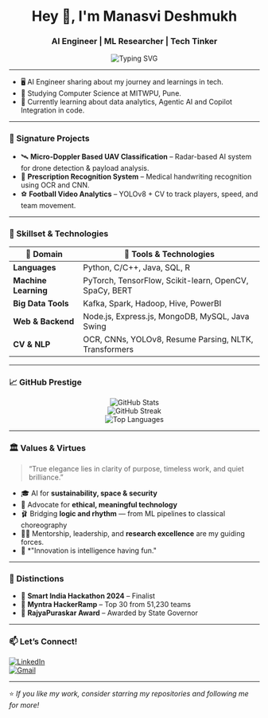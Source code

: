 <h1 align="center">Hey 👋, I'm Manasvi Deshmukh</h1>
<h3 align="center">AI Engineer | ML Researcher | Tech Tinker </h3>

<p align="center">
  <img src="https://readme-typing-svg.demolab.com?font=Fira+Code&weight=500&size=24&pause=1000&center=true&vCenter=true&width=700&lines=Crafting+Tech+that+Matters.;AI-driven+Solutions+for+Impact.;Coding+Innovation+Into+Reality." alt="Typing SVG" />
</p>

---
- 🖥 AI Engineer sharing about my journey and learnings in tech.
- 🏫 Studying Computer Science at MITWPU, Pune.
- 💭 Currently learning about data analytics, Agentic AI and Copilot Integration in code.
  
---

### 🔭 Signature Projects
- 🛰 **Micro-Doppler Based UAV Classification** – Radar-based AI system for drone detection & payload analysis.
- 🧾 **Prescription Recognition System** – Medical handwriting recognition using OCR and CNN.
- ⚽ **Football Video Analytics** – YOLOv8 + CV to track players, speed, and team movement.

---

### 🧠 Skillset & Technologies

| 💼 Domain         | 🔧 Tools & Technologies |
|----------------------|-------------------------|
| **Languages**         | Python, C/C++, Java, SQL, R |
| **Machine Learning**  | PyTorch, TensorFlow, Scikit-learn, OpenCV, SpaCy, BERT |
| **Big Data Tools**    | Kafka, Spark, Hadoop, Hive, PowerBI |
| **Web & Backend**     | Node.js, Express.js, MongoDB, MySQL, Java Swing |
| **CV & NLP**          | OCR, CNNs, YOLOv8, Resume Parsing, NLTK, Transformers |

---

### 📈 GitHub Prestige

<p align="center">
  <img src="https://github-readme-stats.vercel.app/api?username=ManasviSDeshmukh&show_icons=true&theme=tokyonight&hide_border=true&rank_icon=github" alt="GitHub Stats" />
  <br>
  <img src="https://github-readme-streak-stats.herokuapp.com?user=ManasviSDeshmukh&theme=tokyonight&hide_border=true" alt="GitHub Streak" />
  <br>
  <img src="https://github-readme-stats.vercel.app/api/top-langs/?username=ManasviSDeshmukh&layout=compact&theme=tokyonight&hide_border=true&langs_count=10" alt="Top Languages" />
</p>

---

### 🏛 Values & Virtues

> “True elegance lies in clarity of purpose, timeless work, and quiet brilliance.”

- 🎓 AI for **sustainability, space & security**
- 🧠 Advocate for **ethical, meaningful technology**
- 🩰 Bridging **logic and rhythm** — from ML pipelines to classical choreography
- 👩‍🏫 Mentorship, leadership, and **research excellence** are my guiding forces.
- 🎯 *"Innovation is intelligence having fun."
---

### 🏅 Distinctions

- 🧠 **Smart India Hackathon 2024** – Finalist
- 👗 **Myntra HackerRamp** – Top 30 from 51,230 teams
- 🏅 **RajyaPuraskar Award** – Awarded by State Governor

---

### 📫 Let’s Connect!

[![LinkedIn](https://img.shields.io/badge/LinkedIn-blue?style=for-the-badge&logo=linkedin&logoColor=white)](https://www.linkedin.com/in/manasvi-deshmukh-0b4130256)  
[![Gmail](https://img.shields.io/badge/Email-D14836?style=for-the-badge&logo=gmail&logoColor=white)](mailto:manasvideshmukh2303@gmail.com)

---

⭐️ *If you like my work, consider starring my repositories and following me for more!*
